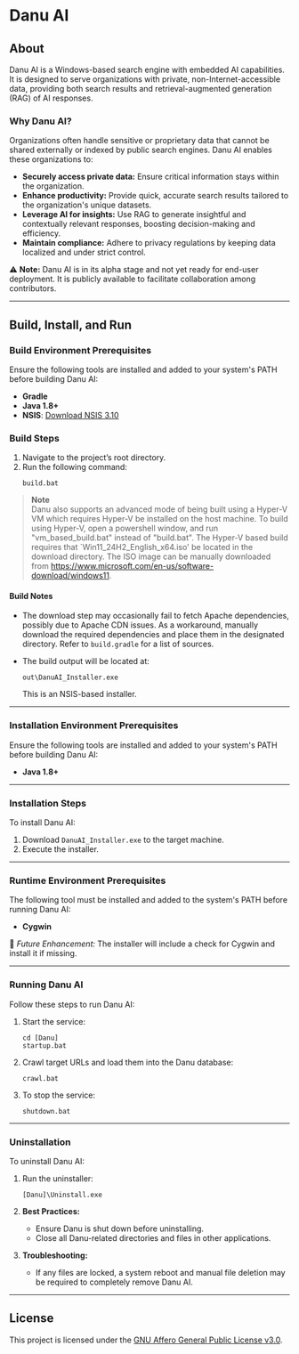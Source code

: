 # Danu AI

## About
Danu AI is a Windows-based search engine with embedded AI capabilities. It is designed to serve organizations with private, 
non-Internet-accessible data, providing both search results and retrieval-augmented generation (RAG) of AI responses.

### Why Danu AI?  
Organizations often handle sensitive or proprietary data that cannot be shared externally or indexed by public search engines. 
Danu AI enables these organizations to:  
- **Securely access private data:** Ensure critical information stays within the organization.  
- **Enhance productivity:** Provide quick, accurate search results tailored to the organization's unique datasets.  
- **Leverage AI for insights:** Use RAG to generate insightful and contextually relevant responses, boosting decision-making and efficiency.  
- **Maintain compliance:** Adhere to privacy regulations by keeping data localized and under strict control.

⚠ **Note:** Danu AI is in its alpha stage and not yet ready for end-user deployment. It is publicly available to facilitate collaboration among contributors.

---

## Build, Install, and Run

### Build Environment Prerequisites
Ensure the following tools are installed and added to your system's PATH before building Danu AI:
- **Gradle**
- **Java 1.8+**
- **NSIS**: [Download NSIS 3.10](https://sourceforge.net/projects/nsis/files/NSIS%203/3.10/nsis-3.10-setup.exe/download)

### Build Steps
1. Navigate to the project’s root directory.
2. Run the following command:
   ```DOS
   build.bat
   ```

> **Note**  
> Danu also supports an advanced mode of being built using a Hyper-V VM which requires Hyper-V be installed
> on the host machine. To build using Hyper-V, open a powershell window, and run "vm_based_build.bat" instead of "build.bat".
> The Hyper-V based build requires that `Win11_24H2_English_x64.iso' be located in the download directory. The ISO image can
> be manually downloaded from https://www.microsoft.com/en-us/software-download/windows11.

#### Build Notes
- The download step may occasionally fail to fetch Apache dependencies, possibly due to Apache CDN issues. 
As a workaround, manually download the required dependencies and place them in the designated directory. 
Refer to `build.gradle` for a list of sources.

- The build output will be located at:
  ```DOS
  out\DanuAI_Installer.exe
  ```
  This is an NSIS-based installer.

---

### Installation Environment Prerequisites

Ensure the following tools are installed and added to your system's PATH before building Danu AI:
- **Java 1.8+**

---

### Installation Steps
To install Danu AI:
1. Download `DanuAI_Installer.exe` to the target machine.
2. Execute the installer.

---

### Runtime Environment Prerequisites
The following tool must be installed and added to the system's PATH before running Danu AI:
- **Cygwin**

🚨 *Future Enhancement:* The installer will include a check for Cygwin and install it if missing.

---

### Running Danu AI
Follow these steps to run Danu AI:

1. Start the service:
   ```DOS
   cd [Danu]
   startup.bat
   ```

2. Crawl target URLs and load them into the Danu database:
   ```DOS
   crawl.bat
   ```

3. To stop the service:
   ```DOS
   shutdown.bat
   ```

---

### Uninstallation
To uninstall Danu AI:
1. Run the uninstaller:
   ```DOS
   [Danu]\Uninstall.exe
   ```

2. **Best Practices:**
   - Ensure Danu is shut down before uninstalling.
   - Close all Danu-related directories and files in other applications.

3. **Troubleshooting:**
   - If any files are locked, a system reboot and manual file deletion may be required to completely remove Danu AI.

---

## License
This project is licensed under the [GNU Affero General Public License v3.0](https://www.gnu.org/licenses/agpl-3.0.html).
